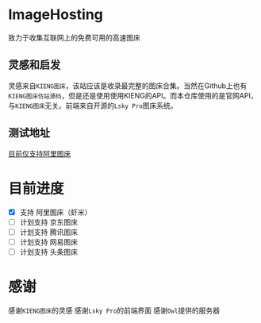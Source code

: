 # ImageHosting
致力于收集互联网上的免费可用的高速图床

## 灵感和启发
灵感来自`KIENG图床`，该站应该是收录最完整的图床合集。当然在Github上也有 `KIENG图床仿站源码`，但是还是使用使用KIENG的API。而本仓库使用的是官网API，与`KIENG图床`无关。前端来自开源的`Lsky Pro`图床系统。

## 测试地址
[目前仅支持阿里图床](https://img.cpp.li)

# 目前进度
- [x] 支持 阿里图床（虾米）
- [ ] 计划支持 京东图床
- [ ] 计划支持 腾讯图床
- [ ] 计划支持 网易图床
- [ ] 计划支持 头条图床

# 感谢
感谢`KIENG图床`的灵感
感谢`Lsky Pro`的前端界面
感谢`Owl`提供的服务器
